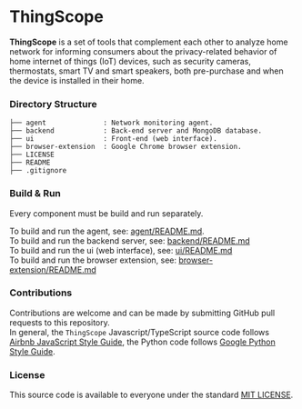 # ThingScope
**ThingScope** is a set of tools that complement each other to analyze home network for informing consumers about the privacy-related behavior of home
internet of things (IoT) devices, such as security cameras, thermostats, smart TV and smart
speakers, both pre-purchase and when the device is installed in their home.

### Directory Structure
```
├── agent              : Network monitoring agent.
├── backend            : Back-end server and MongoDB database.
├── ui                 : Front-end (web interface).
├── browser-extension  : Google Chrome browser extension.
├── LICENSE
├── README
├── .gitignore
```

### Build & Run
Every component must be build and run separately.

To build and run the agent, see: [agent/README.md](https://github.com/irtlab/thingscope/tree/master/agent#readme).<br/>
To build and run the backend server, see: [backend/README.md](https://github.com/irtlab/thingscope/tree/master/backend#readme)<br/>
To build and run the ui (web interface), see: [ui/README.md](https://github.com/irtlab/thingscope/tree/master/ui#readme)<br/>
To build and run the browser extension, see: [browser-extension/README.md](https://github.com/irtlab/thingscope/tree/master/browser-extension#readme)<br/>

### Contributions
Contributions are welcome and can be made by submitting GitHub pull requests
to this repository.  
In general, the `ThingScope` Javascript/TypeScript source code follows [Airbnb JavaScript Style Guide](https://github.com/airbnb/javascript), the Python code follows [Google Python Style Guide](https://google.github.io/styleguide/pyguide.html).


### License
This source code is available to everyone under the standard
[MIT LICENSE](https://github.com/irtlab/thingscope/blob/master/LICENSE).
